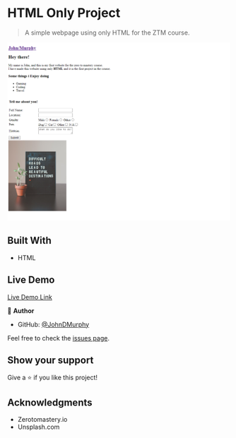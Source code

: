 # HTML Only Project

> A simple webpage using only HTML for the ZTM course.

![screenshot](images/screenshot.png)

## Built With

- HTML

## Live Demo

[Live Demo Link](https://johndmurphy.github.io/ZTM-html-project/)

👤 **Author**

- GitHub: [@JohnDMurphy](https://github.com/JohnDMurphy)

Feel free to check the [issues page](https://github.com/JohnDMurphy/ZTM-html-project/issues).

## Show your support

Give a ⭐️ if you like this project!

## Acknowledgments

- Zerotomastery.io
- Unsplash.com
